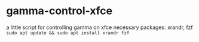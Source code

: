 # gamma-control-xfce
a little script for controlling gamma on xfce
necessary packages:
xrandr, fzf
```sudo apt update && sudo apt install xrandr fzf```
